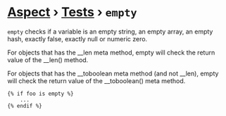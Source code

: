 [Aspect](./../../readme.md) › [Tests](./../tests.md) › `empty`
============

<!-- {% raw %} -->

`empty` checks if a variable is an empty string, an empty array, an empty hash, 
exactly false, exactly null or numeric zero.

For objects that has the __len meta method, empty will check the return value of the __len() method.

For objects that has the __toboolean meta method (and not __len), empty will check the return value of the __toboolean() meta method.

```twig
{% if foo is empty %}
    ...
{% endif %}
```

<!-- {% endraw %} -->